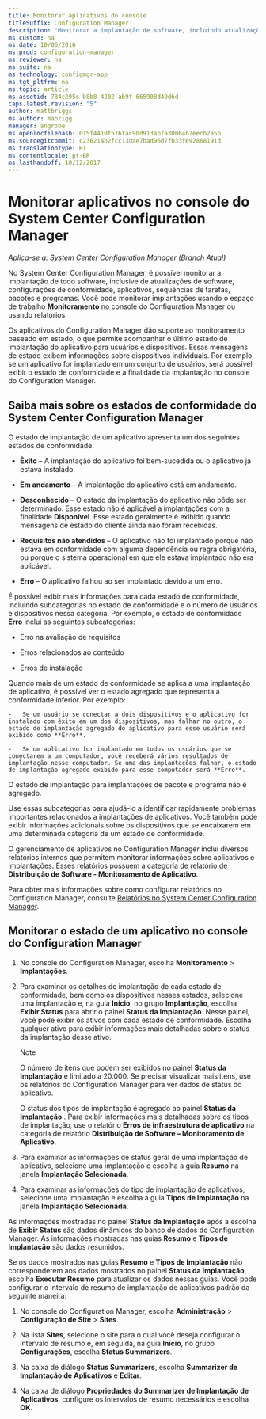 ```yaml
---
title: Monitorar aplicativos do console
titleSuffix: Configuration Manager
description: "Monitorar a implantação de software, incluindo atualizações, configurações de conformidade e aplicativos usando o espaço de trabalho de monitoramento no Configuration Manager."
ms.custom: na
ms.date: 10/06/2016
ms.prod: configuration-manager
ms.reviewer: na
ms.suite: na
ms.technology: configmgr-app
ms.tgt_pltfrm: na
ms.topic: article
ms.assetid: 784c295c-b8b8-4202-ab9f-665908d49d6d
caps.latest.revision: "5"
author: mattbriggs
ms.author: mabrigg
manager: angrobe
ms.openlocfilehash: 015f4410f576fac90d913abfa30064b2eecb2a5b
ms.sourcegitcommit: c236214b2fcc13dae7bad96d7fb33f692868191d
ms.translationtype: HT
ms.contentlocale: pt-BR
ms.lasthandoff: 10/12/2017
---
```

# <a name="monitor-applications-from-the-system-center-configuration-manager-console"></a>Monitorar aplicativos no console do System Center Configuration Manager

*Aplica-se a: System Center Configuration Manager (Branch Atual)*


No System Center Configuration Manager, é possível monitorar a implantação de todo software, inclusive de atualizações de software, configurações de conformidade, aplicativos, sequências de tarefas, pacotes e programas. Você pode monitorar implantações usando o espaço de trabalho **Monitoramento** no console do Configuration Manager ou usando relatórios.  

 Os aplicativos do Configuration Manager dão suporte ao monitoramento baseado em estado, o que permite acompanhar o último estado de implantação do aplicativo para usuários e dispositivos. Essas mensagens de estado exibem informações sobre dispositivos individuais. Por exemplo, se um aplicativo for implantado em um conjunto de usuários, será possível exibir o estado de conformidade e a finalidade da implantação no console do Configuration Manager.  

## <a name="learn-about-compliance-states-in-system-center-configuration-manager"></a>Saiba mais sobre os estados de conformidade do System Center Configuration Manager
 O estado de implantação de um aplicativo apresenta um dos seguintes estados de conformidade:  

-   **Êxito** – A implantação do aplicativo foi bem-sucedida ou o aplicativo já estava instalado.  

-   **Em andamento** – A implantação do aplicativo está em andamento.  

-   **Desconhecido** – O estado da implantação do aplicativo não pôde ser determinado. Esse estado não é aplicável a implantações com a finalidade **Disponível**. Esse estado geralmente é exibido quando mensagens de estado do cliente ainda não foram recebidas.  

-   **Requisitos não atendidos** – O aplicativo não foi implantado porque não estava em conformidade com alguma dependência ou regra obrigatória, ou porque o sistema operacional em que ele estava implantado não era aplicável.  

-   **Erro** – O aplicativo falhou ao ser implantado devido a um erro.  

É possível exibir mais informações para cada estado de conformidade, incluindo subcategorias no estado de conformidade e o número de usuários e dispositivos nessa categoria. Por exemplo, o estado de conformidade **Erro** inclui as seguintes subcategorias:  

-   Erro na avaliação de requisitos  

-   Erros relacionados ao conteúdo  

-   Erros de instalação  

 Quando mais de um estado de conformidade se aplica a uma implantação de aplicativo, é possível ver o estado agregado que representa a conformidade inferior. Por exemplo:  

    -   Se um usuário se conectar a dois dispositivos e o aplicativo for instalado com êxito em um dos dispositivos, mas falhar no outro, o estado de implantação agregado do aplicativo para esse usuário será exibido como **Erro**.  

    -   Se um aplicativo for implantado em todos os usuários que se conectarem a um computador, você receberá vários resultados de implantação nesse computador. Se uma das implantações falhar, o estado de implantação agregado exibido para esse computador será **Erro**.  

O estado de implantação para implantações de pacote e programa não é agregado.  

 Use essas subcategorias para ajudá-lo a identificar rapidamente problemas importantes relacionados a implantações de aplicativos. Você também pode exibir informações adicionais sobre os dispositivos que se encaixarem em uma determinada categoria de um estado de conformidade.  

 O gerenciamento de aplicativos no Configuration Manager inclui diversos relatórios internos que permitem monitorar informações sobre aplicativos e implantações. Esses relatórios possuem a categoria de relatório de **Distribuição de Software - Monitoramento de Aplicativo**.  

 Para obter mais informações sobre como configurar relatórios no Configuration Manager, consulte [Relatórios no System Center Configuration Manager](../../core/servers/manage/reporting.md).  

## <a name="monitor-the-state-of-an-application-in-the-configuration-manager-console"></a>Monitorar o estado de um aplicativo no console do Configuration Manager  

1.  No console do Configuration Manager, escolha **Monitoramento** > **Implantações**.  

3.  Para examinar os detalhes de implantação de cada estado de conformidade, bem como os dispositivos nesses estados, selecione uma implantação e, na guia **Início**, no grupo **Implantação**, escolha **Exibir Status** para abrir o painel **Status da Implantação**. Nesse painel, você pode exibir os ativos com cada estado de conformidade. Escolha qualquer ativo para exibir informações mais detalhadas sobre o status da implantação desse ativo.  

    > [!NOTE]  
    >  O número de itens que podem ser exibidos no painel **Status da Implantação** é limitado a 20.000. Se precisar visualizar mais itens, use os relatórios do Configuration Manager para ver dados de status do aplicativo.  
    >   
    >  O status dos tipos de implantação é agregado ao painel **Status da Implantação** . Para exibir informações mais detalhadas sobre os tipos de implantação, use o relatório **Erros de infraestrutura de aplicativo** na categoria de relatório **Distribuição de Software – Monitoramento de Aplicativo**.  

4.  Para examinar as informações de status geral de uma implantação de aplicativo, selecione uma implantação e escolha a guia **Resumo** na janela **Implantação Selecionada**.  

5.  Para examinar as informações do tipo de implantação de aplicativos, selecione uma implantação e escolha a guia **Tipos de Implantação** na janela **Implantação Selecionada**.  

As informações mostradas no painel **Status da Implantação** após a escolha de **Exibir Status** são dados dinâmicos do banco de dados do Configuration Manager. As informações mostradas nas guias **Resumo** e **Tipos de Implantação** são dados resumidos.

Se os dados mostrados nas guias **Resumo** e **Tipos de Implantação** não corresponderem aos dados mostrados no painel **Status da Implantação**, escolha **Executar Resumo** para atualizar os dados nessas guias. Você pode configurar o intervalo de resumo de implantação de aplicativos padrão da seguinte maneira:  

1. No console do Configuration Manager, escolha **Administração** > **Configuração de Site** > **Sites**.

2. Na lista **Sites**, selecione o site para o qual você deseja configurar o intervalo de resumo e, em seguida, na guia **Início**, no grupo **Configurações**, escolha **Status Summarizers**.

3. Na caixa de diálogo **Status Summarizers**, escolha **Summarizer de Implantação de Aplicativos** e **Editar**.  

4. Na caixa de diálogo **Propriedades do Summarizer de Implantação de Aplicativos**, configure os intervalos de resumo necessários e escolha **OK**.  
